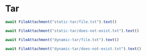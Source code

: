 # Tar

```js
await FileAttachment("static-tar/file.txt").text()
```

```js
await FileAttachment("static-tar/does-not-exist.txt").text()
```

```js
await FileAttachment("dynamic-tar/file.txt").text()
```

```js
await FileAttachment("dynamic-tar/does-not-exist.txt").text()
```
